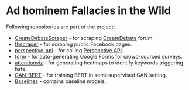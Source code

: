 # Ad hominem Fallacies in the Wild
Following repositories are part of the project:
* [CreateDebateScraper](https://www.github.com/utkarsh512/CreateDebateScraper) - for scraping [CreateDebate](www.createdebate.com) forum.
* [fbscraper](https://github.com/utkarsh512/fbscraper) - for scraping public Facebook pages.
* [perspective-api](https://github.com/utkarsh512/perspective-api) - for calling [Perspective API](https://www.perspectiveapi.com/).
* [form](https://github.com/utkarsh512/form) - for auto-generating Google Forms for crowd-sourced surveys.
* [attentionviz](https://github.com/utkarsh512/attentionviz) - for generating heatmaps to identify keywords triggering hate.
* [GAN-BERT](https://www.github.com/utkarsh512/ganbert) - for training BERT in semi-supervised GAN setting.
* [Baselines](https://github.com/utkarsh512/Ad-hominem-fallacies) - contains baseline models.

